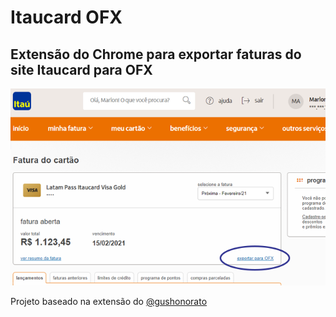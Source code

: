 # Itaucard OFX
## Extensão do Chrome para exportar faturas do site Itaucard para OFX

![Screenshot](/Screenshot.png)


Projeto baseado na extensão do [@gushonorato](https://github.com/gushonorato/nubank-ofx)
